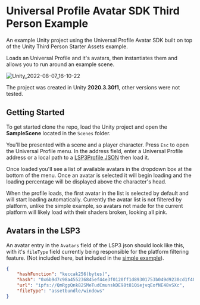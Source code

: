 # Universal Profile Avatar SDK Third Person Example

An example Unity project using the Universal Profile Avatar SDK built on top of the Unity Third Person Starter Assets example.

Loads an Universal Profile and it's avatars, then instantiates them and allows you to run around an example scene.

![Unity_2022-08-07_16-10-22](https://user-images.githubusercontent.com/16716633/183292260-b8f01554-df80-4ad1-a2a7-1dc70df8cfa3.png)

The project was created in Unity **2020.3.30f1**, other versions were not tested.

## Getting Started
To get started clone the repo, load the Unity project and open the **SampleScene** located in the `Scenes` folder.

You'll be presented with a scene and a player character. Press `Esc` to open the Universal Profile menu.
In the address field, enter a Universal Profile address or a local path to a [LSP3Profile JSON](https://github.com/lukso-network/LIPs/blob/main/LSPs/LSP-3-UniversalProfile-Metadata.md#lsp3profile) then load it.

Once loaded you'll see a list of available avatars in the dropdown box at the bottom of the menu.
Once an avatar is selected it will begin loading and the loading percentage will be displayed above the character's head.

When the profile loads, the first avatar in the list is selected by default and will start loading automatically.
Currently the avatar list is not filtered by platform, unlike the simple example, so avatars not made for the current platform will likely load with their shaders broken, looking all pink.

## Avatars in the LSP3

An avatar entry in the `Avatars` field of the LSP3 json should look like this, with it's `fileType` field currently being responsible for the platform filtering feature. (Not included here, but included in the [simple example](https://github.com/lukso-network/universalprofile-unity-avatar-sdk-example)).
```json
{
	"hashFunction": "keccak256(bytes)",
	"hash": "0x6b9d7c98a455236845ef44e3f0120ff1d89301753b049d9230cd1f48869a708a",
	"url": "ipfs://QmRgpQnk82SMeTudCmunskDE98t81QiejvqEofNE48vSXc",
	"fileType": "assetbundle/windows"
}
```
